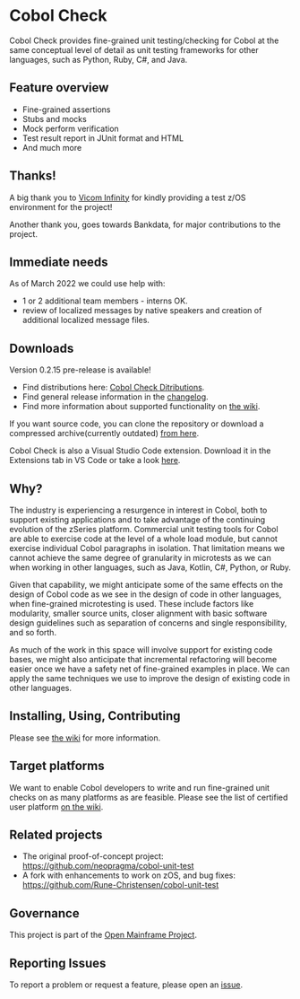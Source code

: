 # Cobol Check 
Cobol Check provides fine-grained unit testing/checking for Cobol at the same conceptual level of detail as unit testing frameworks for other languages, such as Python, Ruby, C#, and Java. 
 
## Feature overview
- Fine-grained assertions
- Stubs and mocks
- Mock perform verification
- Test result report in JUnit format and HTML
- And much more

## Thanks! 

A big thank you to [Vicom Infinity](https://www.vicominfinity.com/) for kindly providing a test z/OS environment for the project!

Another thank you, goes towards Bankdata, for major contributions to the project.

## Immediate needs 

As of March 2022 we could use help with: 

- 1 or 2 additional team members - interns OK. 
- review of localized messages by native speakers and creation of additional localized message files.

## Downloads 

Version 0.2.15 pre-release is available!

[//]: # (- Find the download on the project home page on the [Neo Pragma site]&#40;https://neopragma.com/projects/cobol-check/&#41;.)
- Find distributions here: [Cobol Check Ditributions](https://github.com/openmainframeproject/cobol-check/tree/Developer/build/distributions).
- Find general release information in the [changelog](https://github.com/openmainframeproject/cobol-check/blob/Developer/CHANGELOG.md).
- Find more information about supported functionality on [the wiki](https://github.com/openmainframeproject/cobol-check/wiki/Common-Test-Case-Patterns).

If you want source code, you can clone the repository or download a compressed archive(currently outdated) [from here](https://github.com/openmainframeproject/cobol-check/releases/tag/0.1.0).

Cobol Check is also a Visual Studio Code extension. Download it in the Extensions tab in VS Code or take a look [here](https://marketplace.visualstudio.com/items?itemName=openmainframeproject.cobol-check-extension).

## Why?

The industry is experiencing a resurgence in interest in Cobol, both to support existing applications and to take advantage of the continuing evolution of the zSeries platform. Commercial unit testing tools for Cobol are able to exercise code at the level of a whole load module, but cannot exercise individual Cobol paragraphs in isolation. That limitation means we cannot achieve the same degree of granularity in microtests as we can when working in other languages, such as Java, Kotlin, C#, Python, or Ruby.

Given that capability, we might anticipate some of the same effects on the design of Cobol code as we see in the design of code in other languages, when fine-grained microtesting is used. These include factors like modularity, smaller source units, closer alignment with basic software design guidelines such as separation of concerns and single responsibility, and so forth.

As much of the work in this space will involve support for existing code bases, we might also anticipate that incremental refactoring will become easier once we have a safety net of fine-grained examples in place. We can apply the same techniques we use to improve the design of existing code in other languages.

## Installing, Using, Contributing

Please see [the wiki](https://github.com/neopragma/cobol-check/wiki/) for more information.

## Target platforms 

We want to enable Cobol developers to write and run fine-grained unit checks on as many platforms as are feasible. Please see the list of certified user platform [on the wiki](https://github.com/neopragma/cobol-check/wiki/Certified-User-Platforms).

## Related projects

- The original proof-of-concept project: https://github.com/neopragma/cobol-unit-test
- A fork with enhancements to work on zOS, and bug fixes: https://github.com/Rune-Christensen/cobol-unit-test

## Governance

This project is part of the [Open Mainframe Project](https://www.openmainframeproject.org/). 

## Reporting Issues

To report a problem or request a feature, please open an [issue](https://github.com/neopragma/cobol-check/issues).
